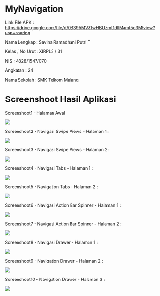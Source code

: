 # MyNavigation

Link File APK : https://drive.google.com/file/d/0B395MV81wHBUZmt1dllMamt5c3M/view?usp=sharing

Nama Lengkap : Savina Ramadhani Putri T

Kelas / No Urut : XIRPL3 / 31

NIS : 4828/1547/070

Angkatan : 24

Nama Sekolah : SMK Telkom Malang

# Screenshoot Hasil Aplikasi

Screenshoot1 - Halaman Awal

<img src="1.png">

Screenshoot2 - Navigasi Swipe Views - Halaman 1 :

<img src="2.png">

Screenshoot3 - Navigasi Swipe Views - Halaman 2 :

<img src="3.png">

Screenshoot4 - Navigasi Tabs - Halaman 1 :

<img src="4.png">

Screenshoot5 - Navigation Tabs - Halaman 2 :

<img src="5.png">

Screenshoot6 - Navigasi Action Bar Spinner - Halaman 1 :

<img src="6.png">

Screenshoot7 - Navigasi Action Bar Spinner - Halaman 2 :

<img src="7.png">

Screenshoot8 - Navigasi Drawer - Halaman 1 :

<img src="8A.png">

Screenshoot9 - Navigation Drawer - Halaman 2 :

<img src="8.png">

Screenshoot10 - Navigation Drawer - Halaman 3 :

<img src="9.png">
